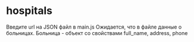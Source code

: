 # hospitals

Введите url на JSON файл в main.js
Ожидается, что в файле данные о больницах. Больница - объект со свойствами full_name, address, phone
